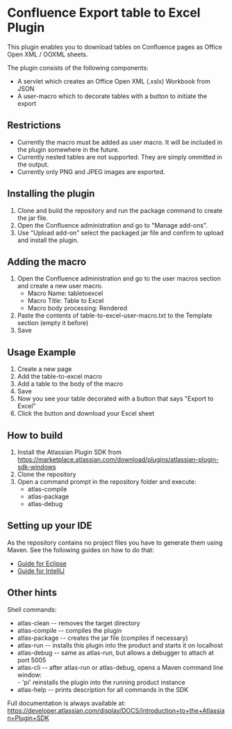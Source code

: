 # Confluence Export table to Excel Plugin
This plugin enables you to download tables on Confluence pages as Office Open XML / OOXML sheets.  

The plugin consists of the following components:

* A servlet which creates an Office Open XML (.xslx) Workbook from JSON
* A user-macro which to decorate tables with a button to initiate the export

## Restrictions

* Currently the macro must be added as user macro. It will be included in the plugin somewhere in the future.
* Currently nested tables are not supported. They are simply ommitted in the output.
* Currently only PNG and JPEG images are exported.

## Installing the plugin

1. Clone and build the repository and run the package command to create the jar file.
2. Open the Confluence administration and go to "Manage add-ons".
3. Use "Upload add-on" select the packaged jar file and confirm to upload and install the plugin.

## Adding the macro

1. Open the Confluence administration and go to the user macros section and create a new user macro.
	* Macro Name: tabletoexcel
	* Macro Title: Table to Excel
	* Macro body processing: Rendered
2. Paste the contents of table-to-excel-user-macro.txt to the Template section (empty it before)
3. Save

## Usage Example

1. Create a new page
2. Add the table-to-excel macro
3. Add a table to the body of the macro
4. Save
5. Now you see your table decorated with a button that says "Export to Excel"
6. Click the button and download your Excel sheet

## How to build

1. Install the Atlassian Plugin SDK from https://marketplace.atlassian.com/download/plugins/atlassian-plugin-sdk-windows
2. Clone the repository
3. Open a command prompt in the repository folder and execute:
	* atlas-compile
	* atlas-package
	* atlas-debug

## Setting up your IDE
As the repository contains no project files you have to generate them using Maven. See the following guides on how to do that:

* [Guide for Eclipse](https://developer.atlassian.com/display/DOCS/Set+Up+the+Eclipse+IDE+for+Windows)
* [Guide for IntelliJ](https://developer.atlassian.com/display/DOCS/Configure+IDEA+to+use+the+SDK )

## Other hints
Shell commands:

* atlas-clean   -- removes the target directory  
* atlas-compile -- compiles the plugin  
* atlas-package -- creates the jar file (compiles if necessary)  
* atlas-run     -- installs this plugin into the product and starts it on localhost  
* atlas-debug   -- same as atlas-run, but allows a debugger to attach at port 5005  
* atlas-cli     -- after atlas-run or atlas-debug, opens a Maven command line window:  
                   - 'pi' reinstalls the plugin into the running product instance  
* atlas-help    -- prints description for all commands in the SDK  

Full documentation is always available at:  
https://developer.atlassian.com/display/DOCS/Introduction+to+the+Atlassian+Plugin+SDK
